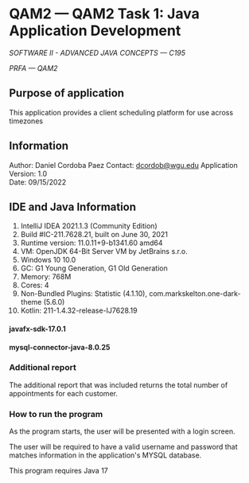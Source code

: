 # QAM2 — QAM2 Task 1: Java Application Development
*SOFTWARE II - ADVANCED JAVA CONCEPTS — C195*

*PRFA — QAM2*

## Purpose of application
This application provides a client scheduling platform for use across timezones

## Information
Author: Daniel Cordoba Paez
Contact: dcordob@wgu.edu
Application Version: 1.0  
Date: 09/15/2022

## IDE and Java Information
1. IntelliJ IDEA 2021.1.3 (Community Edition)
1. Build #IC-211.7628.21, built on June 30, 2021
1. Runtime version: 11.0.11+9-b1341.60 amd64
1. VM: OpenJDK 64-Bit Server VM by JetBrains s.r.o.
1. Windows 10 10.0
1. GC: G1 Young Generation, G1 Old Generation
1. Memory: 768M
1. Cores: 4
1. Non-Bundled Plugins: Statistic (4.1.10), com.markskelton.one-dark-theme (5.6.0)
1. Kotlin: 211-1.4.32-release-IJ7628.19

#### javafx-sdk-17.0.1
#### mysql-connector-java-8.0.25

### Additional report
The additional report that was included returns the total number of appointments for each customer.

### How to run the program
As the program starts, the user will be presented with a login screen. 

The user will be required to have a valid username and password that matches
information in the application's MYSQL database. 

This program requires Java 17